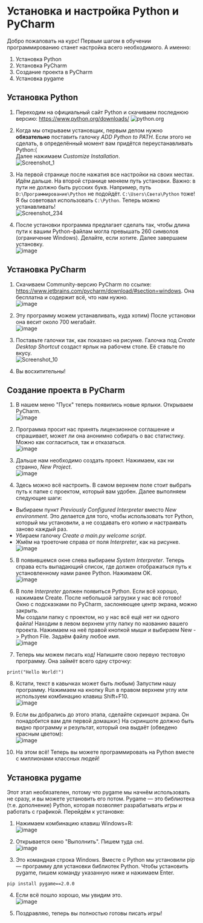 # Установка и настройка Python и PyCharm

Добро пожаловать на курс! Первым шагом в обучении программированию станет настройка всего необходимого. А именно:

1. Установка Python
2. Установка PyCharm
3. Создание проекта в PyCharm
4. Установка pygame

## Установка Python

1. Переходим на официальный сайт Python и скачиваем последнюю версию: <https://www.python.org/downloads/>
![python.org](https://user-images.githubusercontent.com/56085790/135749560-a332bd2e-402b-4336-a185-a5909839de94.png)

2. Когда мы открываем установщик, первым делом нужно **обязательно** поставить галочку _ADD Python to PATH_. Если этого не сделать, в определённый момент вам придётся переустанавливать Python:(  
Далее нажимаем _Customize Installation_.  
![Screenshot_1](https://user-images.githubusercontent.com/56085790/135750258-da824271-d288-4d05-9116-edd9394b2a77.jpg)

3. На первой странице после нажатия все настройки на своих местах. Идём дальше. На второй странице меняем путь установки. Важно: в пути не должно быть русских букв. Например, путь `D:\Программирование\Python` не подойдёт. `C:\Users\Света\Python` тоже! Я бы советовал использовать `C:\Python`. Теперь можно устанавливать!  
![Screenshot_234](https://user-images.githubusercontent.com/56085790/135750267-2c979519-bf91-4f0c-80e0-cfa0c8afdce4.jpg)

4. После установки программа предлагает сделать так, чтобы длина пути к вашим Python-файлам могла превышать 260 символов (ограничение Windows). Делайте, если хотите. Далее завершаем установку.  
![image](https://user-images.githubusercontent.com/56085790/135750413-aaeeb70a-0b80-4497-b3e8-a9761fd0dfb1.png)

## Установка PyCharm

1. Скачиваем Community-версию PyCharm по ссылке: <https://www.jetbrains.com/pycharm/download/#section=windows>. Она бесплатна и содержит всё, что нам нужно.  
![image](https://user-images.githubusercontent.com/56085790/135750624-a035f6f8-69d0-4d61-a78e-3fe8c3d80c67.png)

2. Эту программу можем устанавливать, куда хотим) После установки она весит около 700 мегабайт.  
![image](https://user-images.githubusercontent.com/56085790/135750720-6cd42d8c-353b-4209-89dc-a814cf5ec88e.png)

3. Поставьте галочки так, как показано на рисунке. Галочка под _Create Desktop Shortcut_ создаст ярлык на рабочем столе. Её ставьте по вкусу.  
![Screenshot_10](https://user-images.githubusercontent.com/56085790/135750818-31799020-e0a8-41a4-b206-50020fd91d38.jpg)

4. Вы восхитительны!  

## Создание проекта в PyCharm

1. В нашем меню "Пуск" теперь появились новые ярлыки. Открываем PyCharm.  
![image](https://user-images.githubusercontent.com/56085790/135759717-aa8e622d-d8fb-4678-91c7-03aa83637314.png)

2. Программа просит нас принять лицензионное соглашение и спрашивает, может ли она анонимно собирать о вас статистику. Можно как согласиться, так и отказаться.  
![image](https://user-images.githubusercontent.com/56085790/135759728-bdcf4cb2-fc7c-4bbd-9a27-1003e33ea505.png)

3. Дальше нам необходимо создать проект. Нажимаем, как ни странно, _New Project_.  
![image](https://user-images.githubusercontent.com/56085790/135759807-1f593f03-7685-4c0a-a39e-bc4b33d09a6f.png)

4. Здесь можно всё настроить. В самом верхнем поле стоит выбрать путь к папке с проектом, который вам удобен. Далее выполняем следующие шаги:  
  - Выбираем пункт _Previously Configured Interpreter_ вместо _New environment_. Это делается для того, чтобы использовать тот Python, который мы установили, а не создавать его копию и настраивать заново каждый раз.  
  - Убираем галочку _Create a main.py welcome script_.  
  - Жмём на троеточие справа от поля _Interpreter_, как на рисунке.  
![image](https://user-images.githubusercontent.com/56085790/135760720-ba199959-0f13-4e95-a326-89d854b88503.png)

5. В появившемся окне слева выбираем _System Interpreter_. Теперь справа есть выпадающий список, где должен отображаться путь к установленному нами ранее Python. Нажимаем OK.  
![image](https://user-images.githubusercontent.com/56085790/135760820-c87b3eb1-d029-43f9-a63b-3311510716f4.png)

6. В поле _Interpreter_ должен появиться Python. Если всё хорошо, нажимаем Create. После небольшой загрузки у нас всё готово!  
Окно с подсказками по PyCharm, заслоняющее центр экрана, можно закрыть.  
Мы создали папку с проектом, но у нас всё ещё нет ни одного файла! Находим в левом верхнем углу папку по названию вашего проекта. Нажимаем на неё правой кнопкой мыши и выбираем New -> Python File. Задаём файлу любое имя.  
![image](https://user-images.githubusercontent.com/56085790/135761121-a1dd3c44-a5f0-4d07-bcfe-55f9ae11e56e.png)

7. Теперь мы можем писать код! Напишите свою первую тестовую программу. Она займёт всего одну строчку:  
```
print("Hello World!")  
```

8. Кстати, текст в кавычках может быть любым) Запустим нашу программу. Нажимаем на кнопку Run в правом верхнем углу или используем комбинацию клавиш Shift+F10.  
![image](https://user-images.githubusercontent.com/56085790/135761411-184c420a-bc34-40a6-a93c-d07f75b43ece.png)

9. Если вы добрались до этого этапа, сделайте скриншот экрана. Он понадобится вам для первой домашки:) На скриншоте должно быть видно программу и результат, который она выдаёт (обведено красным цветом):  
![image](https://user-images.githubusercontent.com/56085790/135761508-524b7640-8586-415c-b61f-a18dd608785c.png)

10. На этом всё! Теперь вы можете программировать на Python вместе с миллионами классных людей!  

## Установка pygame

Этот этап необязателен, потому что pygame мы начнём использовать не сразу, и вы можете установить его потом. Pygame — это библиотека (т.е. дополнение) Python, которая позволяет разрабатывать игры и работать с графикой. Перейдём к установке:

1. Нажимаем комбинацию клавиш Windows+R:  
![image](https://user-images.githubusercontent.com/56085790/135762064-bb922e70-6de7-4924-b47c-0a368ca19b4e.png)

2. Открывается окно "Выполнить". Пишем туда `cmd`.  
![image](https://user-images.githubusercontent.com/56085790/135762136-394087ac-ab0a-47c8-8f0d-e47b3c9197fe.png)

3. Это командная строка Windows. Вместе с Python мы установили pip — программу для установки библиотек Python. Чтобы установить pygame, пишем команду указанную ниже и нажимаем Enter.  
```
pip install pygame==2.0.0  
```

4. Если всё пошло хорошо, мы увидим это.  
![image](https://user-images.githubusercontent.com/56085790/135763128-739db92d-1c6e-4b93-a681-aa7869e49a98.png)

5. Поздравляю, теперь вы полностью готовы писать игры! 

